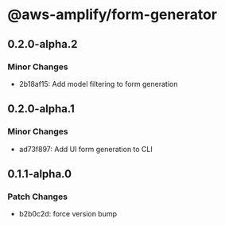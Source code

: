 # @aws-amplify/form-generator

## 0.2.0-alpha.2

### Minor Changes

- 2b18af15: Add model filtering to form generation

## 0.2.0-alpha.1

### Minor Changes

- ad73f897: Add UI form generation to CLI

## 0.1.1-alpha.0

### Patch Changes

- b2b0c2d: force version bump
